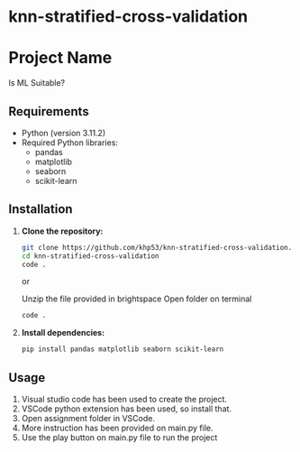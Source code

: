 # knn-stratified-cross-validation

# Project Name

Is ML Suitable?

## Requirements

- Python (version 3.11.2)
- Required Python libraries:
  - pandas
  - matplotlib
  - seaborn
  - scikit-learn

## Installation

1. **Clone the repository:**

    ```bash
    git clone https://github.com/khp53/knn-stratified-cross-validation.git
    cd knn-stratified-cross-validation
    code .
    ```

    or

    Unzip the file provided in brightspace
    Open folder on terminal
    ```bash
    code .
    ```


3. **Install dependencies:**

    ```bash
    pip install pandas matplotlib seaborn scikit-learn
    ```

## Usage

1. Visual studio code has been used to create the project.
2. VSCode python extension has been used, so install that.
3. Open assignment folder in VSCode.
4. More instruction has been provided on main.py file.
5. Use the play button on main.py file to run the project